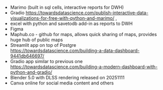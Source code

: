   - Marimo (built in sql cells, interactive reports for DWH) 
  - Gradio https://towardsdatascience.com/publish-interactive-data-visualizations-for-free-with-python-and-marimo/ , 
  - excel with python and savetodb add-in as reports to DWH 
  - Figma
  - Maphub.co - github for maps, allows quick sharing of maps, provides huge hub of public maps
  - Streamlit app on top of Postgre https://towardsdatascience.com/building-a-data-dashboard-9441db646697/
  - Gradio app similar to previous one https://towardsdatascience.com/building-a-modern-dashboard-with-python-and-gradio/
  - Blender 5.0 with DLSS rendering released on 20251111
  - Canva online for social media content and others
